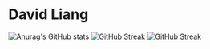 # David Liang

![Anurag's GitHub stats](https://github-readme-stats.vercel.app/api?username=brick-ninja&show_icons=true&theme=radical)
[![GitHub Streak](https://streak-stats.demolab.com?user=&theme=highcontrast&border_radius=6.6&locale=zh_Hans&date_format=j%2Fn%5B%2FY%5D&mode=weekly)](https://git.io/streak-stats)
[![GitHub Streak](https://streak-stats.demolab.com?user=&theme=highcontrast&border_radius=6.6&date_format=j%2Fn%5B%2FY%5D&mode=weekly)](https://git.io/streak-stats)
